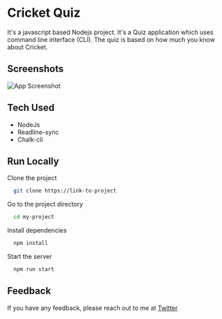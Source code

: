 # Cricket Quiz

It's a javascript based Nodejs project. It's a Quiz application which uses command line interface (CLI). The quiz is based on how much you know about Cricket.

## Screenshots

![App Screenshot](https://github.com/badjatya/CLI-You-Know-Me-Quiz-Mark1/blob/master/img/Mark1.png)

## Tech Used

- NodeJs
- Readline-sync
- Chalk-cli

## Run Locally

Clone the project

```bash
  git clone https://link-to-project
```

Go to the project directory

```bash
  cd my-project
```

Install dependencies

```bash
  npm install
```

Start the server

```bash
  npm run start
```

## Feedback

If you have any feedback, please reach out to me at [Twitter](https://twitter.com/ArchitBadjatya)
